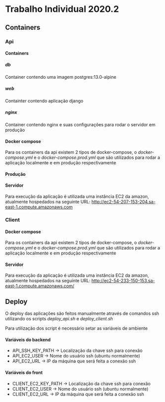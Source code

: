# Trabalho Individual 2020.2


## Containers

### Api

#### Containers

##### db 
Container contendo uma imagem postgres:13.0-alpine
##### web
Containter contendo aplicação django
##### nginx
Container contendo nginx e suas configurações para rodar o servidor em produção

#### Docker compose

Para os containers da api existem 2 tipos de docker-compose, o *docker-compose.yml* e o *docker-compose.prod.yml* que são utilizados para rodar a aplicação localmente e em produção respectivamente


#### Produção


#### Servidor

Para execução da aplicação é utilizada uma instância EC2 da amazon, atualmente hospedados na seguinte URL: http://ec2-54-207-153-204.sa-east-1.compute.amazonaws.com

### Client

#### Docker compose

Para os containers da api existem 2 tipos de docker-compose, o *docker-compose.yml* e o *docker-compose.prod.yml* que são utilizados para rodar a aplicação localmente e em produção respectivamente

#### Servidor

Para execução da aplicação é utilizada uma instância EC2 da amazon, atualmente hospedados na seguinte URL: http://ec2-54-233-150-153.sa-east-1.compute.amazonaws.com/

## Deploy

O deploy das aplicações são feitos manualmente através de comandos ssh utilizando os scripts *deploy_api.sh* e *deploy_client.sh*

Para utilização dos script é necessário setar as variáveis de ambiente

#### Variáveis do backend
 
- API_SSH_KEY_PATH -> Localização da chave ssh para conexão
- API_EC2_USER -> Nome do usuário ssh (ubuntu normalmente) 
- API_EC2_URL -> IP da máquina que será feita a conexão ssh

#### Variáveis do front

- CLIENT_EC2_KEY_PATH -> Localização da chave ssh para conexão
- CLIENT_EC2_USER  -> Nome do usuário ssh (ubuntu normalmente) 
- CLIENT_EC2_URL -> IP da máquina que será feita a conexão ssh